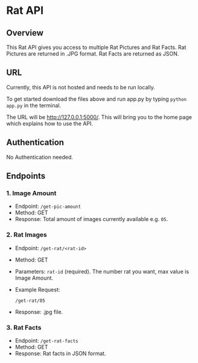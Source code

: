 # Rat API

## Overview

This Rat API gives you access to multiple Rat Pictures and Rat Facts. Rat Pictures are returned in .JPG format. Rat Facts are returned as JSON. 

## URL

Currently, this API is not hosted and needs to be run locally. 

To get started download the files above and run app.py by typing `python app.py` in the terminal. 

The URL will be http://127.0.0.1:5000/. This will bring you to the home page which explains how to use the API. 

## Authentication

No Authentication needed. 

## Endpoints

### 1. Image Amount

- Endpoint: `/get-pic-amount`
- Method: GET
- Response: Total amount of images currently available e.g. `05`.

### 2. Rat Images

- Endpoint: `/get-rat/<rat-id>`
- Method: GET
- Parameters: `rat-id` (required). The number rat you want, max value is Image Amount.
- Example Request:

    ```
    /get-rat/05
    ```
- Response: .jpg file.

### 3. Rat Facts

- Endpoint: `/get-rat-facts`
- Method: GET
- Response: Rat facts in JSON format. 





